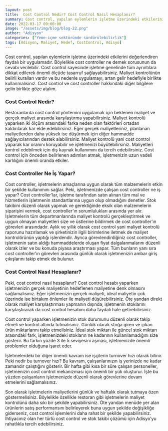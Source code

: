 ```yaml
---
layout: post
title:  Cost Control Nedir? Cost Control Nasıl Hesaplanır?
summary: Cost control, yapılan eylemlerin işletme üzerindeki etkilerini değerlendiren faydalı bir uygulamadır.
date: 2022-03-17 09:00:00
image: "/assets/img/blog/blog-22.png"
author: "Adisyon"
categories: ["Yeme-içme sektöründe sürdürülebilirlik"]
tags: [Adisyon, Maliyet, Hedef, CostControl, Adisyo]
---
```

Cost control, yapılan eylemlerin işletme üzerindeki etkilerini değerlendiren faydalı bir uygulamadır. Böylelikle cost controller ne demek sorusunun da cevabı verilebilir. Cost control sayesinde işletme genelinde tüm ayrıntılara dikkat edilerek önemli ölçüde tasarruf sağlayabilirsiniz. Maliyet kontrolünün belirli kuralları vardır ve bu nedenle uygulamayı, artan gelir hedefiyle birlikte kullanmalısınız. Cost control ve cost controller hakkındaki diğer bilgilere gelin birlikte göze atalım.

### Cost Control Nedir?

Restoranlarda cost control yöntemini uygulamak için beklenen maliyet ve gerçek maliyet arasında karşılaştırma yapabilirsiniz. Maliyet kontrolü yaparken iki ölçüm arasındaki farka neden olan faktörleri ortadan kaldırılarak kar elde edebilirsiniz. Eğer gerçek maliyetleriniz, planlanan maliyetlerden daha yüksek ise düşürmek için diğer hammadde sağlayıcılarından destek alabilirsiniz. Maliyet kontrolü yani cost control yaparak kar oranını koruyabilir ve işletmenizi büyütebilirsiniz. Maliyetleri kontrol edebilmek için dış kaynak kullanımını da tercih edebilirsiniz. Cost control için önceden belirlenen adımları atmak, işletmenizin uzun vadeli karlılığını önemli oranda etkiler.

### Cost Controller Ne İş Yapar?

Cost controller, işletmelerin amaçlarına uygun olarak tüm malzemelerin etkin bir şekilde kullanımını sağlar. Peki, işletmenizde çalışan cost controller ne iş yapar? Cost controller’lar, işletme tarafından satın alınan tüm mal ve hizmetlerin işletmenin standartlarına uygun olup olmadığını denetler. Stok takibini düzenli olarak yapmak ve gerektiğinde eksik olan malzemelerin siparişini vermek, cost controller’ın sorumlulukları arasında yer alır. İşletmelerin tüm departmanlarında maliyet kontrolü gerçekleştirmek ve uygun olmayan maliyetleri size ve üstlerine bildirmek de cost controller’ın görevleri arasındadır. Aylık ve yıllık olarak cost control yani maliyet kontrolü raporunu hazırlamak ve şirketinizin ilgili birimlerine iletmek de maliyet kontrolörünün yaptığı işlerdendir. Ayrıca görevlendirdiğiniz cost controller, işletmenin satın aldığı hammaddelerde oluşan fiyat dalgalanmalarını düzenli olarak izler ve bu konuda piyasa araştırması yapar. Tüm bunların yanı sıra cost controller’ın görevleri arasında günlük olarak işletmenizin ambar giriş çıkışlarını takip etmek de bulunur.

### Cost Control Nasıl Hesaplanır?

Peki, cost control nasıl hesaplanır? Cost control hesabı yaparken işletmenizin gerçek maliyetinin hedeflenen maliyetine denk olmasını sağlamalısınız. Eğer işletmenizin gerçek maliyeti, ideal maliyetin çok üzerinde ise birtakım önlemler ile maliyeti düşürebilirsiniz. Öte yandan direkt olarak maliyet karşılaştırması yapmanın dışında, işletmenin stoklarını karşılaştırarak da cost control hesabını daha faydalı hale getirebilirsiniz.

Cost control yaparken işletmenizin stok durumunu düzenli olarak takip etmeli ve kontrol altında tutmalısınız. Günlük olarak stoğa giren ve çıkan ürün miktarlarını takip etmelisiniz. İdeal stok miktarı ile güncel stok miktarı arasındaki fark, işletmenizdeki stokların ne kadarının kullanılamadığını size gösterir. Bu farkın yüzde 3 ile 5 seviyesini aşması, işletmenizde önemli problemler olduğuna işaret eder.

İşletmelerdeki bir diğer önemli kavram ise işçilerin turnover hızı olarak bilinir. Peki nedir bu turnover hızı? Bu kavram, çalışanlarınızın iş yerinizde ne kadar zamandır çalıştığını gösterir. Bir hafta gibi kısa bir süre çalışan personeller, işletmenizin cost control mekanizması için önemli bir yük oluşturur. İşte bu yüzden çalışanların işletmenizde düzenli olarak görevlerine devam etmelerini sağlamalısınız.

Son olarak işletmelerin maliyetlerini günlük ve haftalık olarak tutmaya özen göstermelisiniz. Böylelikle özellikle restoran gibi işletmelerin maliyet kontrolünü daha sıkı bir şekilde yapabilirsiniz. Öte yandan menüde yer alan ürünlerin satış performansını belirleyerek buna uygun şekilde değişikliğe giderseniz, cost control işlemlerini daha rahat bir şekilde yapabilirsiniz. İhtiyacınız olan her türlü cost control ve stok takibi çözümü için Adisyo’yu rahatlıkla tercih edebilirsiniz.






